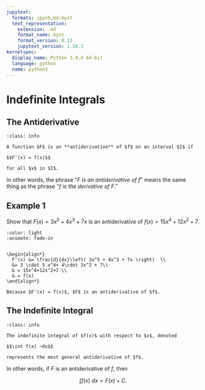 ```yaml
---
jupytext:
  formats: ipynb,md:myst
  text_representation:
    extension: .md
    format_name: myst
    format_version: 0.13
    jupytext_version: 1.10.3
kernelspec:
  display_name: Python 3.9.4 64-bit
  language: python
  name: python3
---
```

# Indefinite Integrals

## The Antiderivative



```{admonition} Definition
:class: info

A function $F$ is an **antiderivative** of $f$ on an interval $I$ if 

$$F'(x) = f(x)$$ 

for all $x$ in $I$.
```

In other words, the phrase "*$F$ is an antiderivative of $f$*" means the same thing as the phrase "*$f$ is the derivative of $F$*."

## Example 1

Show that $F(x) = 3x^5 + 4x^3 + 7x$ is an antiderivative of $f(x) = 15x^4+12x^2+7$.

```{dropdown} **Step 1:** Verify that $F'(x) = f(x)$.
:color: light
:animate: fade-in


\begin{align*}
  F'(x) &= \frac{d}{dx}\left( 3x^5 + 4x^3 + 7x \right)  \\
  &= 3 \cdot 5 x^4+ 4\cdot 3x^2 + 7\\
  & = 15x^4+12x^2+7 \\
  & = f(x)
\end{align*}

Because $F'(x) = f(x)$, $F$ is an antiderivative of $f$.
```

## The Indefinite Integral

```{admonition} Definition
:class: info

The indefinite integral of $f(x)$ with respect to $x$, denoted

$$\int f(x) ~dx$$

represents the most general antiderivative of $f$.
```

In other words, if $F$ is an antiderivative of $f$, then

$$\int f(x) ~dx = F(x)+C.$$